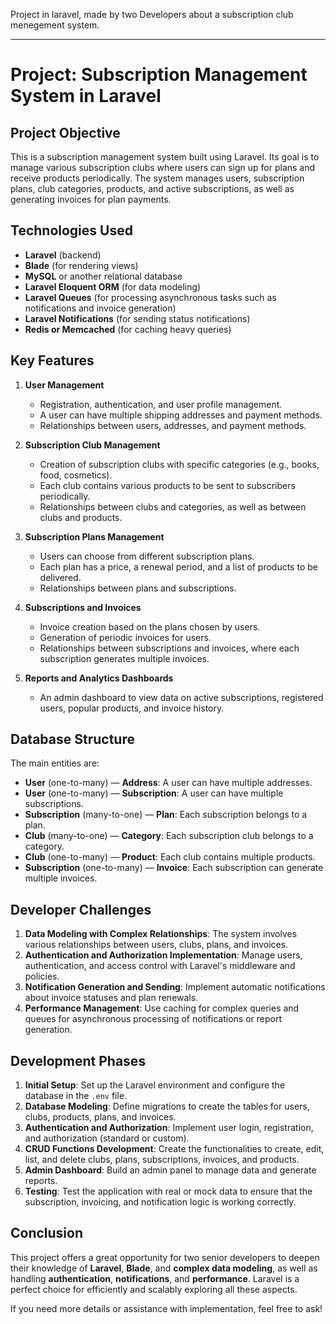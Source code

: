 Project in laravel, made by two Developers about a subscription club menegement system.
 
---
# Project: Subscription Management System in Laravel
 
## Project Objective
 
This is a subscription management system built using Laravel. Its goal is to manage various subscription clubs where users can sign up for plans and receive products periodically. The system manages users, subscription plans, club categories, products, and active subscriptions, as well as generating invoices for plan payments.
 
## Technologies Used
 
- **Laravel** (backend)
- **Blade** (for rendering views)
- **MySQL** or another relational database
- **Laravel Eloquent ORM** (for data modeling)
- **Laravel Queues** (for processing asynchronous tasks such as notifications and invoice generation)
- **Laravel Notifications** (for sending status notifications)
- **Redis or Memcached** (for caching heavy queries)
 
## Key Features
 
1. **User Management**
 
   - Registration, authentication, and user profile management.
   - A user can have multiple shipping addresses and payment methods.
   - Relationships between users, addresses, and payment methods.
 
2. **Subscription Club Management**
 
   - Creation of subscription clubs with specific categories (e.g., books, food, cosmetics).
   - Each club contains various products to be sent to subscribers periodically.
   - Relationships between clubs and categories, as well as between clubs and products.
 
3. **Subscription Plans Management**
 
   - Users can choose from different subscription plans.
   - Each plan has a price, a renewal period, and a list of products to be delivered.
   - Relationships between plans and subscriptions.
 
4. **Subscriptions and Invoices**
 
   - Invoice creation based on the plans chosen by users.
   - Generation of periodic invoices for users.
   - Relationships between subscriptions and invoices, where each subscription generates multiple invoices.
 
5. **Reports and Analytics Dashboards**
 
   - An admin dashboard to view data on active subscriptions, registered users, popular products, and invoice history.
 
## Database Structure
 
The main entities are:
 
- **User** (one-to-many) — **Address**: A user can have multiple addresses.
- **User** (one-to-many) — **Subscription**: A user can have multiple subscriptions.
- **Subscription** (many-to-one) — **Plan**: Each subscription belongs to a plan.
- **Club** (many-to-one) — **Category**: Each subscription club belongs to a category.
- **Club** (one-to-many) — **Product**: Each club contains multiple products.
- **Subscription** (one-to-many) — **Invoice**: Each subscription can generate multiple invoices.
 
## Developer Challenges
 
1. **Data Modeling with Complex Relationships**: The system involves various relationships between users, clubs, plans, and invoices.
2. **Authentication and Authorization Implementation**: Manage users, authentication, and access control with Laravel's middleware and policies.
3. **Notification Generation and Sending**: Implement automatic notifications about invoice statuses and plan renewals.
4. **Performance Management**: Use caching for complex queries and queues for asynchronous processing of notifications or report generation.
 
## Development Phases
 
1. **Initial Setup**: Set up the Laravel environment and configure the database in the `.env` file.
2. **Database Modeling**: Define migrations to create the tables for users, clubs, products, plans, and invoices.
3. **Authentication and Authorization**: Implement user login, registration, and authorization (standard or custom).
4. **CRUD Functions Development**: Create the functionalities to create, edit, list, and delete clubs, plans, subscriptions, invoices, and products.
5. **Admin Dashboard**: Build an admin panel to manage data and generate reports.
6. **Testing**: Test the application with real or mock data to ensure that the subscription, invoicing, and notification logic is working correctly.
 
## Conclusion
 
This project offers a great opportunity for two senior developers to deepen their knowledge of **Laravel**, **Blade**, and **complex data modeling**, as well as handling **authentication**, **notifications**, and **performance**. Laravel is a perfect choice for efficiently and scalably exploring all these aspects.
 
If you need more details or assistance with implementation, feel free to ask!